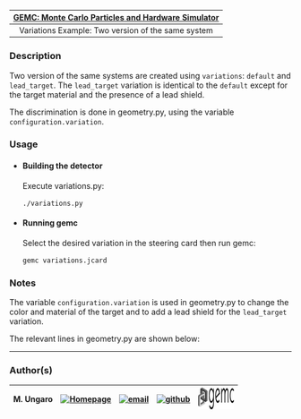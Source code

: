 

| [GEMC: Monte Carlo Particles and Hardware Simulator](https://gemc.github.io/home/) |
|:----------------------------------------------------------------------------------:|
|                 Variations Example: Two version of the same system                 |


### Description

Two version of the same systems are created using `variations`: 
`default` and `lead_target`. 
The `lead_target` variation is identical to the `default` except for the target material and the presence of
a lead shield.

The discrimination is done in geometry.py, using the variable `configuration.variation`.


### Usage

- #### Building the detector
  
  Execute variations.py:

  ```
  ./variations.py
  ```

- #### Running gemc

  Select the desired variation in the steering card then run gemc:

  ```
  gemc variations.jcard
  ```

### Notes

  The variable `configuration.variation` is used in geometry.py to change the color
  and material of the target and to add a lead shield for the `lead_target` variation.

  The relevant lines in geometry.py are shown below:

<script src="https://gist.github.com/maureeungaro/3fbb95835881f6a72f2f16116d16efb2.js"></script>


---

### Author(s)

| M. Ungaro |   [![Homepage](https://cdn3.iconfinder.com/data/icons/feather-5/24/home-64.png)](https://maureeungaro.github.io/home/)   |        [![email](https://cdn4.iconfinder.com/data/icons/aiga-symbol-signs/439/aiga_mail-64.png)](mailto:ungaro@jlab.org)         | [![github](https://cdn4.iconfinder.com/data/icons/ionicons/512/icon-social-github-64.png)](https://github.com/maureeungaro)  | [![gemc](https://github.com/gemc/home/blob/main/assets/images/gemcLogo64.png?raw=true  )](https://gemc.github.io/home/) |
|:---------:|:------------------------------------------------------------------------------------------------------------------------:|:--------------------------------------------------------------------------------------------------------------------------------:|:----------------------------------------------------------------------------------------------------------------------------:|:-----------------------------------------------------------------------------------------------------------------------:|


